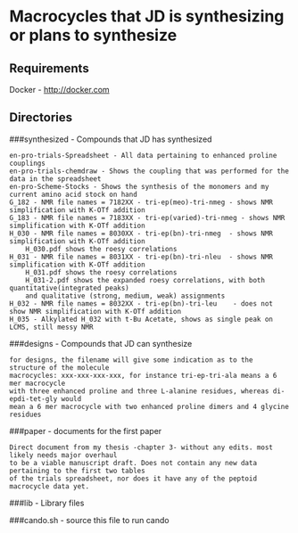 # Macrocycles that JD is synthesizing or plans to synthesize

## Requirements

   Docker - http://docker.com


## Directories

###synthesized - Compounds that JD has synthesized

	en-pro-trials-Spreadsheet - All data pertaining to enhanced proline couplings
	en-pro-trials-chemdraw - Shows the coupling that was performed for the data in the spreadsheet
	en-pro-Scheme-Stocks - Shows the synthesis of the monomers and my current amino acid stock on hand
	G_182 - NMR file names = 7182XX - tri-ep(meo)-tri-nmeg - shows NMR simplification with K-OTf addition
	G_183 - NMR file names = 7183XX - tri-ep(varied)-tri-nmeg - shows NMR simplification with K-OTf addition
	H_030 - NMR file names = 8030XX - tri-ep(bn)-tri-nmeg  - shows NMR simplification with K-OTf addition
		H_030.pdf shows the roesy correlations
	H_031 - NMR file names = 8031XX - tri-ep(bn)-tri-nleu  - shows NMR simplification with K-OTf addition
		H_031.pdf shows the roesy correlations
		H_031-2.pdf shows the expanded roesy correlations, with both quantitative(integrated peaks) 
		and qualitative (strong, medium, weak) assignments	
	H_032 - NMR file names = 8032XX - tri-ep(bn)-tri-leu	- does not show NMR simplification with K-OTf addition
	H_035 - Alkylated H_032 with t-Bu Acetate, shows as single peak on LCMS, still messy NMR
		

###designs - Compounds that JD can synthesize

	for designs, the filename will give some indication as to the structure of the molecule
	macrocycles: xxx-xxx-xxx-xxx, for instance tri-ep-tri-ala means a 6 mer macrocycle 
	with three enhanced proline and three L-alanine residues, whereas di-epdi-tet-gly would 
	mean a 6 mer macrocycle with two enhanced proline dimers and 4 glycine residues

###paper - documents for the first paper

	Direct document from my thesis -chapter 3- without any edits. most likely needs major overhaul
	to be a viable manuscript draft. Does not contain any new data pertaining to the first two tables
	of the trials spreadsheet, nor does it have any of the peptoid macrocycle data yet.

###lib - Library files

###cando.sh - source this file to run cando



